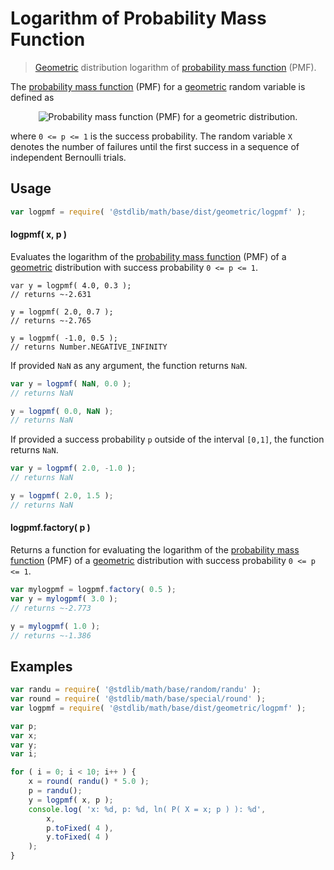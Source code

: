# Logarithm of Probability Mass Function


> [Geometric][geometric] distribution logarithm of [probability mass function][pmf] (PMF).

<section class="intro">

The [probability mass function][pmf] (PMF) for a [geometric][geometric] random variable is defined as

<!-- <equation class="equation" label="eq:pmf" align="center" raw="\Pr(X = x) = \begin{cases}(1-p)^{x}\,p &amp; \text{ for } x=0,1,2,\ldots \\ 0 &amp; \text{ otherwise } \end{cases}" alt="Probability mass function (PMF) for a geometric distribution."> -->

<div class="equation" align="center" data-raw-text="\Pr(X = x) = \begin{cases}(1-p)^{x}\,p &amp; \text{ for } x=0,1,2,\ldots \\ 0 &amp; \text{ otherwise } \end{cases}" data-equation="eq:pmf">
    <img src="" alt="Probability mass function (PMF) for a geometric distribution.">
    <br>
</div>

<!-- </equation> -->

where `0 <= p <= 1` is the success probability. The random variable `X` denotes the number of failures until the first success in a sequence of independent Bernoulli trials.

</section>

<!-- /.intro -->


<section class="usage">

## Usage

``` javascript
var logpmf = require( '@stdlib/math/base/dist/geometric/logpmf' );
```

#### logpmf( x, p )

Evaluates the logarithm of the [probability mass function][pmf] (PMF) of a [geometric][geometric] distribution with success probability `0 <= p <= 1`.

``` javscript
var y = logpmf( 4.0, 0.3 );
// returns ~-2.631

y = logpmf( 2.0, 0.7 );
// returns ~-2.765

y = logpmf( -1.0, 0.5 );
// returns Number.NEGATIVE_INFINITY
```

If provided `NaN` as any argument, the function returns `NaN`.

``` javascript
var y = logpmf( NaN, 0.0 );
// returns NaN

y = logpmf( 0.0, NaN );
// returns NaN
```

If provided a success probability `p` outside of the interval `[0,1]`, the function returns `NaN`.

``` javascript
var y = logpmf( 2.0, -1.0 );
// returns NaN

y = logpmf( 2.0, 1.5 );
// returns NaN
```

#### logpmf.factory( p )

Returns a function for evaluating the logarithm of the [probability mass function][pmf] (PMF) of a [geometric][geometric] distribution with success probability `0 <= p <= 1`.

``` javascript
var mylogpmf = logpmf.factory( 0.5 );
var y = mylogpmf( 3.0 );
// returns ~-2.773

y = mylogpmf( 1.0 );
// returns ~-1.386
```

</section>

<!-- /.usage -->


<section class="examples">

## Examples

``` javascript
var randu = require( '@stdlib/math/base/random/randu' );
var round = require( '@stdlib/math/base/special/round' );
var logpmf = require( '@stdlib/math/base/dist/geometric/logpmf' );

var p;
var x;
var y;
var i;

for ( i = 0; i < 10; i++ ) {
    x = round( randu() * 5.0 );
    p = randu();
    y = logpmf( x, p );
    console.log( 'x: %d, p: %d, ln( P( X = x; p ) ): %d',
        x,
        p.toFixed( 4 ),
        y.toFixed( 4 )
    );
}
```

</section>

<!-- /.examples -->


<section class="links">

[geometric]: https://en.wikipedia.org/wiki/Geometric_distribution
[pmf]: https://en.wikipedia.org/wiki/Probability_mass_function

</section>

<!-- /.links -->
